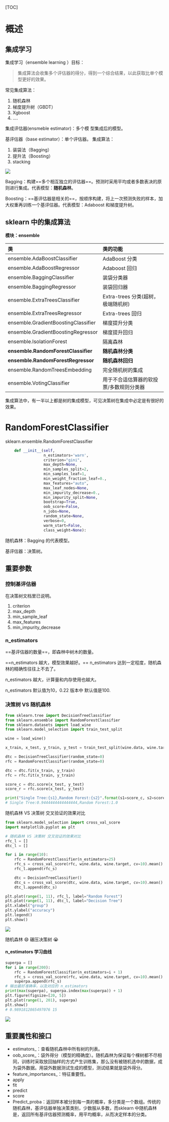 [TOC]

# 概述

## 集成学习

集成学习（ensemble learning ）目标：

> 集成算法会收集多个评估器的得分，得到一个综合结果，以此获取比单个模型更好的效果。

常见集成算法：

1. 随机森林
2. 梯度提升树（GBDT）
3. Xgboost
4. ....



集成评估器(ensmeble estimator)：多个模 型集成后的模型。

基评估器（base estimator）：单个评估器。
集成算法：

1. 装袋法（Bagging）
2. 提升法（Boosting）
3. stacking

![](images/20191019134131.jpg)

Bagging：构建==多个相互独立的评估器==。预测时采用平均或者多数表决的原则进行集成。代表模型：**随机森林**。

Boosting：==基评估器是相关的==，按顺序构建，将上一次预测失败的样本，加大权重再训练一个基评估器。代表模型：Adaboost 和梯度提升树。

## sklearn 中的集成算法

**模块：ensemble**

| 类                                  | 类的功能                                |
| :---------------------------------- | :-------------------------------------- |
| ensemble.AdaBoostClassifier         | AdaBoost 分类                           |
| ensemble.AdaBoostRegressor          | Adaboost 回归                           |
| ensemble.BaggingClassifier          | 装袋分类器                              |
| ensemble.BaggingRegressor           | 装袋回归器                              |
| ensemble.ExtraTreesClassifier       | Extra-trees 分类(超树，极端随机树)      |
| ensemble.ExtraTreesRegressor        | Extra-trees 回归                        |
| ensemble.GradientBoostingClassifier | 梯度提升分类                            |
| ensemble.GradientBoostingRegressor  | 梯度提升回归                            |
| ensemble.IsolationForest            | 隔离森林                                |
| **ensemble.RandomForestClassifier** | **随机森林分类**                        |
| **ensemble.RandomForestRegressor**  | **随机森林回归**                        |
| ensemble.RandomTreesEmbedding       | 完全随机树的集成                        |
| ensemble.VotingClassifier           | 用于不合适估算器的软投票/多数规则分类器 |

集成算法中，有一半以上都是树的集成模型，可见决策树在集成中必定是有很好的效果。



# RandomForestClassifier

sklearn.ensemble.RandomForestClassifier 

```python
    def __init__(self,
                 n_estimators='warn',
                 criterion="gini",
                 max_depth=None,
                 min_samples_split=2,
                 min_samples_leaf=1,
                 min_weight_fraction_leaf=0.,
                 max_features="auto",
                 max_leaf_nodes=None,
                 min_impurity_decrease=0.,
                 min_impurity_split=None,
                 bootstrap=True,
                 oob_score=False,
                 n_jobs=None,
                 random_state=None,
                 verbose=0,
                 warm_start=False,
                 class_weight=None):
```

随机森林：Bagging 的代表模型。

基评估器：决策树。

## 重要参数

### 控制基评估器

在决策树文档里已说明。

1. criterion
2. max_depth
3. min_sample_leaf
4. max_features
5. min_impurity_decrease

### n_estimators

==基评估器的数量==，即森林中树木的数量。

==n_estimators 越大，模型效果越好。== n_estimators 达到一定程度，随机森林的精确性往往上不去了。

n_estimators 越大，计算量和内存使用也越大。

n_estimators 默认值为10，0.22 版本中 默认值是100.



### 决策树 VS 随机森林

```python
from sklearn.tree import DecisionTreeClassifier
from sklearn.ensemble import RandomForestClassifier
from sklearn.datasets import load_wine
from sklearn.model_selection import train_test_split

wine = load_wine()

x_train, x_test, y_train, y_test = train_test_split(wine.data, wine.target, test_size=0.3)

dtc = DecisionTreeClassifier(random_state=0)
rfc = RandomForestClassifier(random_state=0)

dtc = dtc.fit(x_train, y_train)
rfc = rfc.fit(x_train, y_train)

score_c = dtc.score(x_test, y_test)
score_r = rfc.score(x_test, y_test)

print("Single Tree:{s1},Random Forest:{s2}".format(s1=score_c, s2=score_r))
# Single Tree:0.9444444444444444,Random Forest:1.0
```



随机森林 VS 决策树 交叉验证的效果对比

```python
from sklearn.model_selection import cross_val_score
import matplotlib.pyplot as plt

# 随机森林 VS 决策树 交叉验证的效果对比
rfc_l = []
dtc_l = []

for i in range(10):
    rfc = RandomForestClassifier(n_estimators=25)
    rfc_s = cross_val_score(rfc, wine.data, wine.target, cv=10).mean()
    rfc_l.append(rfc_s)

    dtc = DecisionTreeClassifier()
    dtc_s = cross_val_score(dtc, wine.data, wine.target, cv=10).mean()
    dtc_l.append(dtc_s)

plt.plot(range(1, 11), rfc_l, label="Random Forest")
plt.plot(range(1, 11), dtc_l, label="Decision Tree")
plt.xlabel("group")
plt.ylabel("accuracy")
plt.legend()
plt.show()
```

![](images/20191019143537.jpg)

随机森林 :smile: 碾压决策树 :sob:

#### n_estimators 学习曲线

```python
superpa = []
for i in range(200):
    rfc = RandomForestClassifier(n_estimators=i + 1)
    rfc_s = cross_val_score(rfc, wine.data, wine.target, cv=10).mean()
    superpa.append(rfc_s)
# 输出最好准确率，以及对应的 n_estimators
print(max(superpa), superpa.index(max(superpa)) + 1)
plt.figure(figsize=[20, 5])
plt.plot(range(1, 201), superpa)
plt.show()
# 0.9891812865497076 15
```

![](images/20191019162743.jpg)

## 重要属性和接口

- estimators_：查看随机森林中所有树的列表。
- oob_score_：袋外得分（模型的精确度）。随机森林为保证每个棵树都不尽相同，训练时采取放回抽样的方式产生训练集，那么没有被随机选中的数据，成为袋外数据。用袋外数据测试生成的模型，测试结果就是袋外得分。
- feature_importances_：特征重要性。
- apply
- fit
- predict
- score
- Predict_proba：返回样本被分到每一类的概率，多分类是一个数组。传统的随机森林，基评估器单独决策类别，少数服从多数，而sklearn 中随机森林是，返回所有基评估器预测概率，用平均概率，从而决定样本的分类。